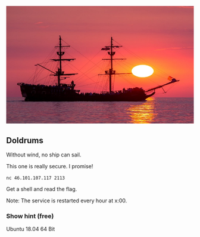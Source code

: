 ![Doldrums](challenge36.jpg)

## Doldrums

Without wind, no ship can sail.

This one is really secure. I promise!

    nc 46.101.107.117 2113
    
Get a shell and read the flag.

Note: The service is restarted every hour at x:00.

### Show hint (free)
Ubuntu 18.04 64 Bit
